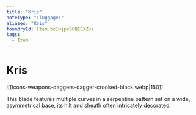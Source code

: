 ```yaml
---
title: "Kris"
noteType: ":luggage:"
aliases: "Kris"
foundryId: Item.bcIwjpvS6QEEXZvs
tags:
  - Item
---
```


# Kris
![[icons-weapons-daggers-dagger-crooked-black.webp|150]]

This blade features multiple curves in a serpentine pattern set on a wide, asymmetrical base, its hilt and sheath often intricately decorated.
